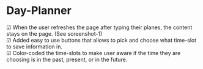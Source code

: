 # Day-Planner

&#x2611; When the user refreshes the page after typing their planes, the content stays on the page. (See screenshot-1)
<br>
&#x2611; Added easy to use buttons that allows to pick and choose what time-slot to save information in.
<br>
&#x2611; Color-coded the time-slots to make user aware if the time they are choosing is in the past, present, or in the future.
<br>
